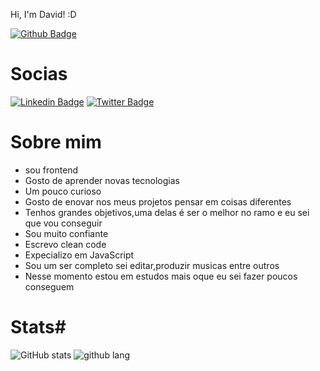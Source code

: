  Hi, I'm David! :D

[![Github Badge](https://img.shields.io/badge/-Github-000?style=flat-square&logo=Github&logoColor=white&link=https://github.com/DsK-David)](https://github.com/DsK-David)
# Socias #
[![Linkedin Badge](https://img.shields.io/badge/-LinkedIn-blue?style=flat-square&logo=Linkedin&logoColor=white&link=https://www.linkedin.com/in/dsk-david-048b1021a)](https://www.linkedin.com/in/dsk-david-048b1021a/)
[![Twitter Badge](https://img.shields.io/badge/-Twitter-1ca0f1?style=flat-square&labelColor=1ca0f1&logo=twitter&logoColor=white&link=https://twitter.com/DsKDavid13?s=09)](https://twitter.com/DsKDavid13?s=09)

# Sobre mim #
- sou frontend
- Gosto de aprender novas tecnologias
- Um pouco curioso
- Gosto de enovar nos meus projetos pensar em coisas diferentes
- Tenhos grandes objetivos,uma delas é ser o melhor no ramo e eu sei que vou conseguir
- Sou muito confiante
- Escrevo clean code
- Expecializo em JavaScript
- Sou um ser completo sei editar,produzir musicas entre outros
- Nesse momento estou em estudos mais oque eu sei fazer poucos conseguem

# Stats#
![GitHub stats](https://github-readme-stats.vercel.app/api?username=DsK-David&show_icons=true&theme=radical)
![github lang](https://github-readme-stats.vercel.app/api/top-langs/?username=DsK-David&layout=compact&langs_count=16&theme=dracula)
